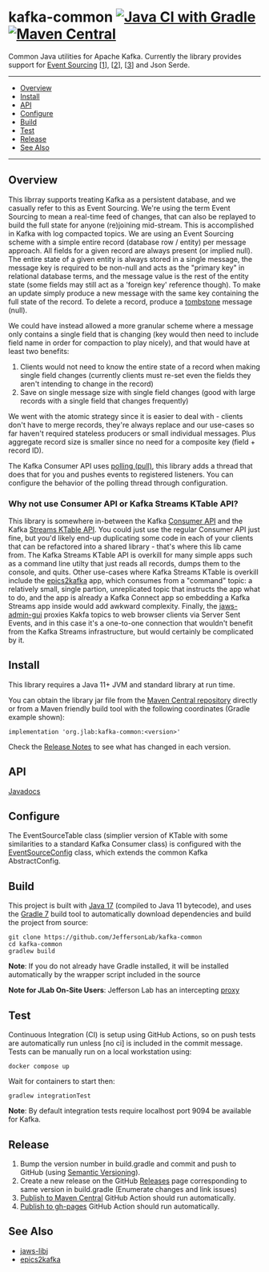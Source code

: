 # kafka-common [![Java CI with Gradle](https://github.com/JeffersonLab/kafka-common/actions/workflows/ci.yml/badge.svg)](https://github.com/JeffersonLab/kafka-common/actions/workflows/ci.yml) [![Maven Central](https://badgen.net/maven/v/maven-central/org.jlab/kafka-common)](https://repo1.maven.org/maven2/org/jlab/kafka-common/)

Common Java utilities for Apache Kafka.  Currently the library provides support for [Event Sourcing](https://martinfowler.com/eaaDev/EventSourcing.html) [[1](https://www.confluent.io/blog/okay-store-data-apache-kafka/)], [[2](https://www.confluent.io/blog/publishing-apache-kafka-new-york-times/)], [[3](https://www.confluent.io/blog/event-sourcing-cqrs-stream-processing-apache-kafka-whats-connection/)] and Json Serde. 

---
- [Overview](https://github.com/JeffersonLab/kafka-common#overview)
- [Install](https://github.com/JeffersonLab/kafka-common#install)
- [API](https://github.com/JeffersonLab/kafka-common#api)
- [Configure](https://github.com/JeffersonLab/kafka-common#configure)
- [Build](https://github.com/JeffersonLab/kafka-common#build)
- [Test](https://github.com/JeffersonLab/kafka-common#test)
- [Release](https://github.com/JeffersonLab/kafka-common#release)
- [See Also](https://github.com/JeffersonLab/kafka-common#see-also)
---

## Overview
This librray supports treating Kafka as a persistent database, and we casually refer to this as Event Sourcing.   We're using the term Event Sourcing to mean a real-time feed of changes, that can also be replayed to build the full state for anyone (re)joining mid-stream.  This is accomplished in Kafka with log compacted topics. We are using an Event Sourcing scheme with a simple entire record (database row / entity) per message approach.  All fields for a given record are always present (or implied null). The entire state of a given entity is always stored in a single message, the message key is required to be non-null and acts as the "primary key" in relational database terms, and the message value is the rest of the entity state (some fields may still act as a 'foreign key' reference though). To make an update simply produce a new message with the same key containing the full state of the record.  To delete a record, produce a [tombstone](https://kafka.apache.org/documentation.html#compaction) message (null). 

We could have instead allowed a more granular scheme where a message only contains a single field that is changing (key would then need to include field name in order for compaction to play nicely), and that would have at least two benefits: 
  1. Clients would not need to know the entire state of a record when making single field changes (currently clients must re-set even the fields they aren't intending to change in the record)
  1. Save on single message size with single field changes (good with large records with a single field that changes frequently) 
 
We went with the atomic strategy since it is easier to deal with - clients don't have to merge records, they're always replace and our use-cases so far haven't required stateless producers or small individual messages.  Plus aggregate record size is smaller since no need for a composite key (field + record ID).

The Kafka Consumer API uses [polling (pull)](https://kafka.apache.org/documentation/#design_pull), this library adds a thread that does that for you and pushes events to registered listeners.  You can configure the behavior of the polling thread through configuration.

### Why not use Consumer API or Kafka Streams KTable API?
This library is somewhere in-between the Kafka [Consumer API](https://kafka.apache.org/documentation/#consumerapi) and the Kafka [Streams KTable API](https://kafka.apache.org/32/documentation/streams/).  You could just use the regular Consumer API just fine, but you'd likely end-up duplicating some code in each of your clients that can be refactored into a shared library - that's where this lib came from.   The Kafka Streams KTable API is overkill for many simple apps such as a command line utilty that just reads all records, dumps them to the console, and quits.    Other use-cases where Kafka Streams KTable is overkill include the [epics2kafka](https://github.com/JeffersonLab/epics2kafka) app, which consumes from a "command" topic: a relatively small, single partion, unreplicated topic that instructs the app what to do, and the app is already a Kafka Connect app so embedding a Kafka Streams app inside would add awkward complexity.  Finally, the [jaws-admin-gui](https://github.com/JeffersonLab/jaws-admin-gui) proxies Kakfa topics to web browser clients via Server Sent Events, and in this case it's a one-to-one connection that wouldn't benefit from the Kafka Streams infrastructure, but would certainly be complicated by it.

## Install

This library requires a Java 11+ JVM and standard library at run time.

You can obtain the library jar file from the [Maven Central repository](https://repo1.maven.org/maven2/org/jlab/kafka-common) directly or from a Maven friendly build tool with the following coordinates (Gradle example shown):
```
implementation 'org.jlab:kafka-common:<version>'
```
Check the [Release Notes](https://github.com/JeffersonLab/kafka-common/releases) to see what has changed in each version.

## API
[Javadocs](https://jeffersonlab.github.io/kafka-common)

## Configure
The EventSourceTable class (simplier version of KTable with some similarities to a standard Kafka Consumer class) is configured with the [EventSourceConfig](https://github.com/JeffersonLab/kafka-common/blob/main/src/main/java/org/jlab/kafka/eventsource/EventSourceConfig.java) class, which extends the common Kafka AbstractConfig.

## Build
This project is built with [Java 17](https://adoptium.net/) (compiled to Java 11 bytecode), and uses the [Gradle 7](https://gradle.org/) build tool to automatically download dependencies and build the project from source:

```
git clone https://github.com/JeffersonLab/kafka-common
cd kafka-common
gradlew build
```
**Note**: If you do not already have Gradle installed, it will be installed automatically by the wrapper script included in the source

**Note for JLab On-Site Users**: Jefferson Lab has an intercepting [proxy](https://gist.github.com/slominskir/92c25a033db93a90184a5994e71d0b78)

## Test
Continuous Integration (CI) is setup using GitHub Actions, so on push tests are automatically run unless [no ci] is included in the commit message. Tests can be manually run on a local workstation using:
```
docker compose up
```

Wait for containers to start then:
```
gradlew integrationTest
```

**Note**: By default integration tests require localhost port 9094 be available for Kafka.

## Release
1. Bump the version number in build.gradle and commit and push to GitHub (using [Semantic Versioning](https://semver.org/)).   
1. Create a new release on the GitHub [Releases](https://github.com/JeffersonLab/kafka-common/releases) page corresponding to same version in build.gradle (Enumerate changes and link issues)
1. [Publish to Maven Central](https://github.com/JeffersonLab/kafka-common/actions/workflows/maven-publish.yml) GitHub Action should run automatically.
1. [Publish to gh-pages](https://github.com/JeffersonLab/kafka-common/actions/workflows/gh-pages-publish.yml) GitHub Action should run automatically.

## See Also
- [jaws-libj](https://github.com/JeffersonLab/jaws-libj)
- [epics2kafka](https://github.com/JeffersonLab/epics2kafka)
